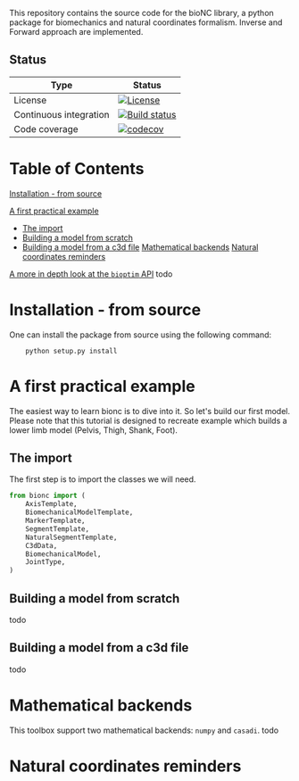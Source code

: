 
This repository contains the source code for the bioNC library, a python package for biomechanics and natural coordinates formalism.
Inverse and Forward approach are implemented.

## Status

| Type | Status |
|---|---|
| License | <a href="https://opensource.org/licenses/MIT"><img src="https://img.shields.io/badge/license-MIT-success" alt="License"/></a> |
| Continuous integration | [![Build status](https://github.com/Ipuch/bioNC/actions/workflows/run_tests.yml/badge.svg)](https://github.com/Ipuch/bioNC/actions/) |
| Code coverage | [![codecov](https://codecov.io/gh/ipuch/bionc/branch/main/graph/badge.svg)](https://codecov.io/gh/ipuch/bionc) |

# Table of Contents

[Installation - from source](#installation---from-source)

[A first practical example](#a-first-practical-example)
- [The import](#the-import)
- [Building a model from scratch](#building-a-model-from-scratch)
- [Building a model from a c3d file](#building-a-model-from-a-c3d-file)
[Mathematical backends](#mathematical-backends)
[Natural coordinates reminders](#natural-coordinates-reminders)

[A more in depth look at the `bioptim` API](#a-more-in-depth-look-at-the-bioptim-api)
 todo

# Installation - from source
One can install the package from source using the following command:
```
    python setup.py install
```

# A first practical example
The easiest way to learn bionc is to dive into it.
So let's build our first model.
Please note that this tutorial is designed to recreate example which builds a lower limb model (Pelvis, Thigh, Shank, Foot).

## The import
The first step is to import the classes we will need.
```python
from bionc import (
    AxisTemplate,
    BiomechanicalModelTemplate,
    MarkerTemplate,
    SegmentTemplate,
    NaturalSegmentTemplate,
    C3dData,
    BiomechanicalModel,
    JointType,
)
```

## Building a model from scratch

todo

## Building a model from a c3d file

todo

# Mathematical backends
This toolbox support two mathematical backends: `numpy` and `casadi`.
todo

# Natural coordinates reminders

